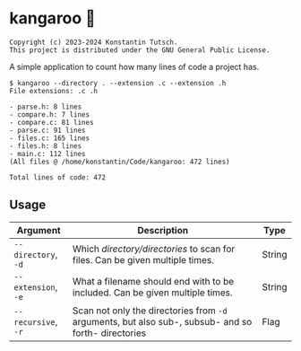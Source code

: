 # kangaroo 🦘

```
Copyright (c) 2023-2024 Konstantin Tutsch.
This project is distributed under the GNU General Public License.
```

A simple application to count how many lines of code a project has.

```
$ kangaroo --directory . --extension .c --extension .h
File extensions: .c .h

- parse.h: 8 lines
- compare.h: 7 lines
- compare.c: 81 lines
- parse.c: 91 lines
- files.c: 165 lines
- files.h: 8 lines
- main.c: 112 lines
(All files @ /home/konstantin/Code/kangaroo: 472 lines)

Total lines of code: 472
```

## Usage

| Argument                | Description                                                                                         | Type   |
| ----------------------- | --------------------------------------------------------------------------------------------------- | ------ |
| `--directory`, `-d`     | Which *directory/directories* to scan for files. Can be given multiple times.                       | String |
| `--extension`, `-e`     | What a filename should end with to be included. Can be given multiple times.                        | String |
| `--recursive`, `-r`     | Scan not only the directories from `-d` arguments, but also sub-, subsub- and so forth- directories | Flag   |
